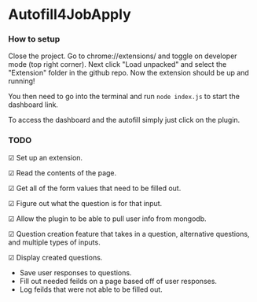 # Autofill4JobApply
### How to setup
Close the project. Go to chrome://extensions/ and toggle on developer mode (top right corner). Next click "Load unpacked" and select the "Extension" folder in the github repo. Now the extension should be up and running! 

You then need to go into the terminal and run `node index.js` to start the dashboard link.

To access the dashboard and the autofill simply just click on the plugin.

### TODO
☑ Set up an extension.

☑ Read the contents of the page. 

☑ Get all of the form values that need to be filled out. 

☑ Figure out what the question is for that input.

☑ Allow the plugin to be able to pull user info from mongodb.

☑ Question creation feature that takes in a question, alternative questions, and multiple types of inputs.

☑ Display created questions.
- Save user responses to questions.
- Fill out needed feilds on a page based off of user responses.
- Log feilds that were not able to be filled out.
